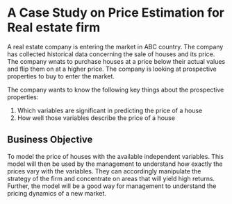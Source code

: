 # A Case Study on Price Estimation for Real estate firm
A real estate company is entering the market in ABC country. The company has collected historical data concerning the sale of houses and its price. The company wnats to purchase houses at a price below their actual values and flip them on at a higher price. The company is looking at prospective properties to buy to enter the market.

The company wants to know the following key things about the prospective properties:
1. Which variables are significant in predicting the price of a house
2. How well those variables describe the price of a house
## Business Objective
To model the price of houses with the available independent variables. This model will then be used by the management to understand how exactly the prices vary with the variables. They can accordingly manipulate the strategy of the firm and concentrate on areas that will yield high returns. Further, the model will be a good way for management to understand the pricing dynamics of a new market.
